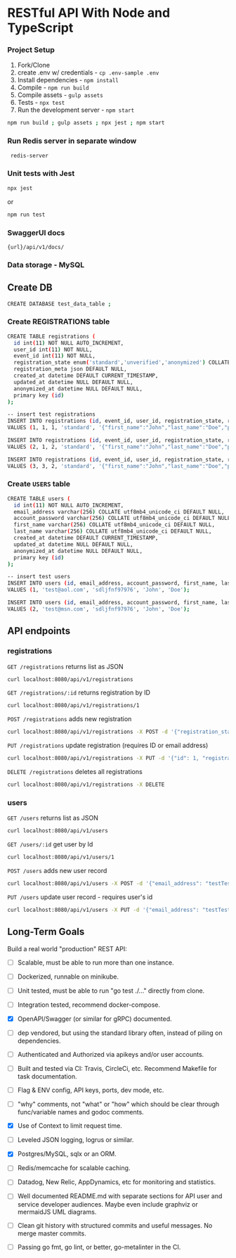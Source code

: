 # RESTful API With Node and TypeScript

### Project Setup 

1. Fork/Clone
2. create .env w/ credentials - `cp .env-sample .env`
3. Install dependencies - `npm install`
4. Compile - `npm run build`
5. Compile assets - `gulp assets`
6. Tests - `npx test`
7. Run the development server - `npm start`

```sh
npm run build ; gulp assets ; npx jest ; npm start
```

### Run Redis server in separate window 
```sh 
 redis-server
```

### Unit tests with Jest
```sh
npx jest 
```
or 
```sh
npm run test 
```

### SwaggerUI docs 
```
{url}/api/v1/docs/
```

### Data storage - MySQL

## Create DB

```sh
CREATE DATABASE test_data_table ;
```

### Create REGISTRATIONS table

```sh
CREATE TABLE registrations (
  id int(11) NOT NULL AUTO_INCREMENT,				    	
  user_id int(11) NOT NULL,
  event_id int(11) NOT NULL,
  registration_state enum('standard','unverified','anonymized') COLLATE utf8mb4_unicode_ci DEFAULT 'unverified',
  registration_meta json DEFAULT NULL,
  created_at datetime DEFAULT CURRENT_TIMESTAMP,
  updated_at datetime NULL DEFAULT NULL,
  anonymized_at datetime NULL DEFAULT NULL,
  primary key (id)
);

-- insert test registrations 
INSERT INTO registrations (id, event_id, user_id, registration_state, registration_meta)
VALUES (1, 1, 1, 'standard', '{"first_name":"John","last_name":"Doe","phone_number":"2065428765","email_address":"test@aol.com","contact_me":false}');

INSERT INTO registrations (id, event_id, user_id, registration_state, registration_meta)
VALUES (2, 1, 2, 'standard', '{"first_name":"John","last_name":"Doe","phone_number":"2065428765","email_address":"test@msn.com","contact_me":false}');

INSERT INTO registrations (id, event_id, user_id, registration_state, registration_meta)
VALUES (3, 3, 2, 'standard', '{"first_name":"John","last_name":"Doe","phone_number":"2065428765","email_address":"anon@gmail.com","contact_me":false}');
```

### Create `USERS` table

```sh
CREATE TABLE users (
  id int(11) NOT NULL AUTO_INCREMENT,
  email_address varchar(256) COLLATE utf8mb4_unicode_ci DEFAULT NULL,
  account_password varchar(256) COLLATE utf8mb4_unicode_ci DEFAULT NULL,
  first_name varchar(256) COLLATE utf8mb4_unicode_ci DEFAULT NULL,
  last_name varchar(256) COLLATE utf8mb4_unicode_ci DEFAULT NULL,
  created_at datetime DEFAULT CURRENT_TIMESTAMP,
  updated_at datetime NULL DEFAULT NULL,
  anonymized_at datetime NULL DEFAULT NULL,
  primary key (id)
);

-- insert test users 
INSERT INTO users (id, email_address, account_password, first_name, last_name)
VALUES (1, 'test@aol.com', 'sdljfnf97976', 'John', 'Doe');

INSERT INTO users (id, email_address, account_password, first_name, last_name)
VALUES (2, 'test@msn.com', 'sdljfnf97976', 'John', 'Doe');
```

## API endpoints

### registrations

`GET /registrations` returns list as JSON  
```sh
curl localhost:8080/api/v1/registrations
```

`GET /registrations/:id` returns registration by ID
```sh
curl localhost:8080/api/v1/registrations/1
```

`POST /registrations` adds new registration 
```sh
curl localhost:8080/api/v1/registrations -X POST -d '{"registration_state": "standard", "event_id": 12, "registration_meta": { "first_name": "Test", "last_name": "Testington", "phone_number": "123456789", "email_address": "testTestington@gmail.com", "contact_me": true}}' -H "Content-Type: application/json"
```

`PUT /registrations` update registration (requires ID or email address)
```sh
curl localhost:8080/api/v1/registrations -X PUT -d '{"id": 1, "registration_state": "standard"}' -H "Content-Type: application/json"
```

`DELETE /registrations` deletes all registrations
```sh
curl localhost:8080/api/v1/registrations -X DELETE
```

### users

`GET /users` returns list as JSON
```sh
curl localhost:8080/api/v1/users
```

`GET /users/:id` get user by Id 
```sh
curl localhost:8080/api/v1/users/1
```

`POST /users` adds new user record 
```sh
curl localhost:8080/api/v1/users -X POST -d '{"email_address": "testTestington@gmail.com", "first_name": "Test", "last_name": "Testington", "account_password": "test"}' -H "Content-Type: application/json"
```

`PUT /users` update user record - requires user's id
```sh
curl localhost:8080/api/v1/users -X PUT -d '{"email_address": "testTestington@gmail.com", "first_name": "Test", "last_name": "Johnson", "id": 1}' -H "Content-Type: application/json"
```

## Long-Term Goals 
Build a real world "production" REST API: 

* [ ] Scalable, must be able to run more than one instance.

* [ ] Dockerized, runnable on minikube.

* [ ] Unit tested, must be able to run "go test ./..." directly from clone.

* [ ] Integration tested, recommend docker-compose.

* [x] OpenAPI/Swagger (or similar for gRPC) documented.

* [ ] dep vendored, but using the standard library often, instead of piling on dependencies.

* [ ] Authenticated and Authorized via apikeys and/or user accounts.

* [ ] Built and tested via CI: Travis, CircleCi, etc. Recommend Makefile for task documentation.

* [ ] Flag & ENV config, API keys, ports, dev mode, etc.

* [ ] "why" comments, not "what" or "how" which should be clear through func/variable names and godoc comments.

* [x] Use of Context to limit request time.

* [ ] Leveled JSON logging, logrus or similar.

* [x] Postgres/MySQL, sqlx or an ORM.

* [ ] Redis/memcache for scalable caching.

* [ ] Datadog, New Relic, AppDynamics, etc for monitoring and statistics.

* [ ] Well documented README.md with separate sections for API user and service developer audiences. Maybe even include graphviz or mermaidJS UML diagrams.

* [ ] Clean git history with structured commits and useful messages. No merge master commits.

* [ ] Passing go fmt, go lint, or better, go-metalinter in the CI.
